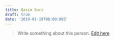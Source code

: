 ```yaml
---
title: Qasim Suri
draft: true
date: '2019-01-19T08:00:00Z'
---
```


> Write something about this person. [Edit here](https://www.github.com/pklocal/content)
